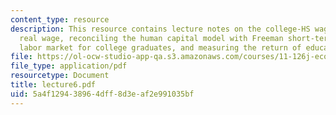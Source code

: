 ```yaml
---
content_type: resource
description: This resource contains lecture notes on the college-HS wage gap and the
  real wage, reconciling the human capital model with Freeman short-term view of the
  labor market for college graduates, and measuring the return of education.
file: https://ol-ocw-studio-app-qa.s3.amazonaws.com/courses/11-126j-economics-of-education-spring-2007/5a4f129438964dff8d3eaf2e991035bf_lecture6.pdf
file_type: application/pdf
resourcetype: Document
title: lecture6.pdf
uid: 5a4f1294-3896-4dff-8d3e-af2e991035bf
---
```

